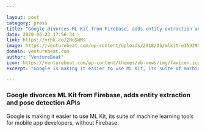 ```yaml
---

layout: post
category: press
title: "Google divorces ML Kit from Firebase, adds entity extraction and pose detection APIs"
date: 2020-06-23 17:56:34
link: https://vrhk.co/2NoSWMs
image: https://venturebeat.com/wp-content/uploads/2018/05/mlkit-e1592933964486.png?w=1200&strip=all
domain: venturebeat.com
author: "VentureBeat"
icon: https://venturebeat.com/wp-content/themes/vb-news/img/favicon.ico
excerpt: "Google is making it easier to use ML Kit, its suite of machine learning tools for mobile app developers, without Firebase."

---
```


### Google divorces ML Kit from Firebase, adds entity extraction and pose detection APIs

Google is making it easier to use ML Kit, its suite of machine learning tools for mobile app developers, without Firebase.